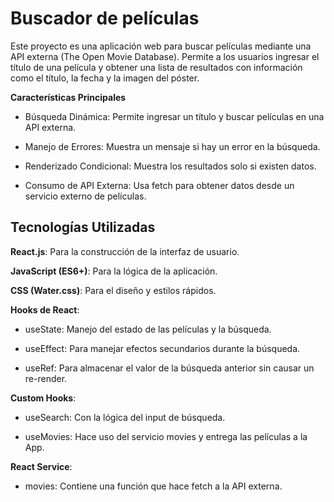 # Buscador de películas
Este proyecto es una aplicación web para buscar películas mediante una API externa (The Open Movie Database). Permite a los usuarios ingresar el título de una película y obtener una lista de resultados con información como el título, la fecha y la imagen del póster.

__Características Principales__

- Búsqueda Dinámica: Permite ingresar un título y buscar películas en una API externa.

- Manejo de Errores: Muestra un mensaje si hay un error en la búsqueda.

- Renderizado Condicional: Muestra los resultados solo si existen datos.

- Consumo de API Externa: Usa fetch para obtener datos desde un servicio externo de películas.

## Tecnologías Utilizadas

__React.js__: Para la construcción de la interfaz de usuario.

__JavaScript (ES6+)__: Para la lógica de la aplicación.

__CSS (Water.css)__: Para el diseño y estilos rápidos.

__Hooks de React__:

 - useState: Manejo del estado de las películas y la búsqueda.

- useEffect: Para manejar efectos secundarios durante la búsqueda.

- useRef: Para almacenar el valor de la búsqueda anterior sin causar un re-render.

__Custom Hooks__:

- useSearch: Con la lógica del input de búsqueda.

- useMovies: Hace uso del servicio movies y entrega las películas a la App.

__React Service__:

- movies: Contiene una función que hace fetch a la API externa.

